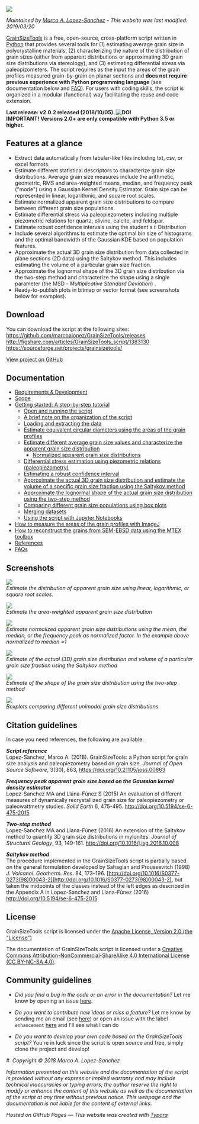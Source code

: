 ![](https://raw.githubusercontent.com/marcoalopez/GrainSizeTools/master/FIGURES/new_header.png)

*Maintained by [Marco A. Lopez-Sanchez](https://marcoalopez.github.io/) - This website was last modified: 2019/03/20*

[GrainSizeTools](https://doi.org/10.21105/joss.00863) is a free, open-source, cross-platform script written in [Python](https://www.python.org/) that provides several tools for (1) estimating average grain size in polycrystalline materials, (2) characterizing the nature of the distribution of grain sizes (either from apparent distributions or approximating 3D grain size distributions via stereology), and (3) estimating differential stress via paleopizometers. The script requires as the input the areas of the grain profiles measured grain-by-grain on planar sections and **does not require previous experience with Python programming language** (see documentation below and [FAQ](https://github.com/marcoalopez/GrainSizeTools/blob/master/DOCS/FAQ.md)). For users with coding skills, the script is organized in a modular (functional) way facilitating the reuse and code extension.

**Last release: v2.0.2 released (2018/10/05). ![DOI](http://joss.theoj.org/papers/10.21105/joss.00863/status.svg)  
IMPORTANT! Versions 2.0+ are only compatible with Python 3.5 or higher.** 


## Features at a glance

- Extract data automatically from tabular-like files including txt, csv, or excel formats.
- Estimate different statistical descriptors to characterize grain size distributions. Average grain size measures include the arithmetic, geometric, RMS and area-weighted means, median, and frequency peak ("mode") using a Gaussian Kernel Density Estimator. Grain size can be represented in linear, logarithmic, and square root scales.
- Estimate normalized apparent grain size distributions to compare between different grain size populations.
- Estimate differential stress via paleopiezometers including multiple piezometric relations for quartz, olivine, calcite, and feldspar.
- Estimate robust confidence intervals using the student's *t*-Distribution
- Include several algorithms to estimate the optimal bin size of histograms and the optimal bandwidth of the Gaussian KDE based on population features.
- Approximate the actual 3D grain size distribution from data collected in plane sections (2D data) using the Saltykov method. This includes estimating the volume of a particular grain size fraction.
- Approximate the lognormal shape of the 3D grain size distribution via the two-step method and characterize the shape using a single parameter (the MSD - *Multiplicative Standard Deviation*) .
- Ready-to-publish plots in bitmap or vector format (see screenshots below for examples).

## Download

You can download the script at the following sites:  
https://github.com/marcoalopez/GrainSizeTools/releases  
http://figshare.com/articles/GrainSizeTools_script/1383130  
https://sourceforge.net/projects/grainsizetools/

[View project on GitHub](https://github.com/marcoalopez/GrainSizeTools)

## Documentation

* [Requirements & Development](https://github.com/marcoalopez/GrainSizeTools/blob/master/DOCS/Requirements.md)
* [Scope](https://github.com/marcoalopez/GrainSizeTools/blob/master/DOCS/Scope.md)
* [Getting started: A step-by-step tutorial](https://github.com/marcoalopez/GrainSizeTools/blob/master/DOCS/brief_tutorial.md)
    - [Open and running the script](https://github.com/marcoalopez/GrainSizeTools/blob/master/DOCS/brief_tutorial.md#open-and-running-the-script)
    - [A brief note on the organization of the script](https://github.com/marcoalopez/GrainSizeTools/blob/master/DOCS/brief_tutorial.md#a-brief-note-on-the-organization-of-the-script)
    - [Loading and extracting the data](https://github.com/marcoalopez/GrainSizeTools/blob/master/DOCS/brief_tutorial.md#loading-and-extracting-the-data)
    - [Estimate equivalent circular diameters using the areas of the grain profiles](https://github.com/marcoalopez/GrainSizeTools/blob/master/DOCS/brief_tutorial.md#estimate-the-equivalent-circular-diameters-from-the-areas-of-the-grain-profiles)
    - [Estimate different average grain size values and characterize the apparent grain size distribution](https://github.com/marcoalopez/GrainSizeTools/blob/master/DOCS/brief_tutorial.md#estimate-different-average-grain-size-values-and-characterize-the-apparent-grain-size-distribution)
      - [Normalized apparent grain size distributions](https://github.com/marcoalopez/GrainSizeTools/blob/master/DOCS/brief_tutorial.md#normalized-apparent-grain-size-distributions)
    - [Differential stress estimation using piezometric relations (paleopiezometry)](https://github.com/marcoalopez/GrainSizeTools/blob/master/DOCS/brief_tutorial.md#differential-stress-estimation-using-piezometric-relations-paleopiezometry)
    - [Estimating a robust confidence interval](https://github.com/marcoalopez/GrainSizeTools/blob/master/DOCS/brief_tutorial.md#estimating-a-robust-confidence-interval)
    - [Approximate the actual 3D grain size distribution and estimate the volume of a specific grain size fraction using the Saltykov method](https://github.com/marcoalopez/GrainSizeTools/blob/master/DOCS/brief_tutorial.md#approximate-the-actual-3d-grain-size-distribution-and-estimate-the-volume-of-a-specific-grain-size-fraction-using-the-saltykov-method)
    - [Approximate the lognormal shape of the actual grain size distribution using the two-step method](https://github.com/marcoalopez/GrainSizeTools/blob/master/DOCS/brief_tutorial.md#approximate-the-lognormal-shape-of-the-actual-grain-size-distribution-using-the-two-step-method)
    - [Comparing different grain size populations using box plots](https://github.com/marcoalopez/GrainSizeTools/blob/master/DOCS/brief_tutorial.md#comparing-different-grain-size-populations-using-box-plots)
    - [Merging datasets](https://github.com/marcoalopez/GrainSizeTools/blob/master/DOCS/brief_tutorial.md#merging-datasets)
    - [Using the script with Jupyter Notebooks](https://github.com/marcoalopez/GrainSizeTools/blob/master/DOCS/brief_tutorial.md#using-the-script-with-jupyter-notebooks)
* [How to measure the areas of the grain profiles with ImageJ](https://github.com/marcoalopez/GrainSizeTools/blob/master/DOCS/imageJ_tutorial.md)
* [How to reconstruct the grains from SEM-EBSD data using the MTEX toolbox](https://github.com/marcoalopez/GrainSizeTools/blob/master/DOCS/ebsd_mtex_tutorial.md)
* [References](https://github.com/marcoalopez/GrainSizeTools/blob/master/DOCS/references.md)
* [FAQs](https://github.com/marcoalopez/GrainSizeTools/blob/master/DOCS/FAQ.md)

## Screenshots

![](https://github.com/marcoalopez/GrainSizeTools/blob/master/FIGURES/diff_scales_tre_web.png?raw=true)  
*Estimate the distribution of apparent grain size using linear, logarithmic, or square root scales.*

![](https://github.com/marcoalopez/GrainSizeTools/blob/master/FIGURES/area_weighted.png?raw=true)  
*Estimate the area-weighted apparent grain size distribution*

![](https://github.com/marcoalopez/GrainSizeTools/blob/master/FIGURES/norm_median.png?raw=true)  
*Estimate normalized apparent grain size distributions using the mean, the median, or the frequency peak as normalized factor. In the example above normalized to median =1*

![](https://github.com/marcoalopez/GrainSizeTools/blob/master/FIGURES/figure_2.png?raw=true)  
*Estimate of the actual (3D) grain size distribution and volume of a particular grain size fraction using the Saltykov method*

![](https://github.com/marcoalopez/GrainSizeTools/blob/master/FIGURES/2step.png?raw=true)   
*Estimate of the shape of the grain size distribution using the two-step method*

![](https://raw.githubusercontent.com/marcoalopez/GrainSizeTools/master/FIGURES/readme05.png)  
*Boxplots comparing different unimodal grain size distributions*

## Citation guidelines

In case you need references, the following are available:

***Script reference***   
Lopez-Sanchez, Marco A. (2018). GrainSizeTools: a Python script for grain size analysis and paleopiezometry based on grain size. *Journal of Open Source Software*, 3(30), 863, https://doi.org/10.21105/joss.00863

***Frequency peak apparent grain size based on the Gaussian kernel density estimator***  
Lopez-Sanchez MA and Llana-Fúnez S (2015) An evaluation of different measures of dynamically recrystallized grain size for paleopiezometry or paleowattmetry studies. *Solid Earth* 6, 475-495. http://doi.org/10.5194/se-6-475-2015

***Two-step method***  
Lopez-Sanchez MA and Llana-Fúnez (2016) An extension of the Saltykov method to quantify 3D grain size distributions in mylonites. *Journal of Structural Geology*, 93, 149-161. http://doi.org/10.1016/j.jsg.2016.10.008

***Saltykov method***  
The procedure implemented in the GrainSizeTools script is partially based on the general formulation developed by Sahagian and Proussevitch (1998) *J. Volcanol. Geotherm. Res.* 84, 173–196. [http://doi.org/10.1016/S0377-0273(98)00043-2](http://doi.org/10.1016/S0377-0273(98)00043-2), but taken the midpoints of the classes instead of the left edges as described in the Appendix A in Lopez-Sanchez and Llana-Fúnez (2016) http://doi.org/10.5194/se-6-475-2015

## License

GrainSizeTools script is licensed under the [Apache License, Version 2.0 (the "License")](http://www.apache.org/licenses/LICENSE-2.0)

The documentation of GrainSizeTools script is licensed under a [Creative Commons Attribution-NonCommercial-ShareAlike 4.0 International License (CC BY-NC-SA 4.0)](https://creativecommons.org/licenses/by-nc-sa/4.0/). 

## Community guidelines

- *Did you find a bug in the code or an error in the documentation?* Let me know by opening an issue [here](https://github.com/marcoalopez/GrainSizeTools/issues).

- *Do you want to contribute new ideas or miss a feature?* Let me know by sending me an email (see [here](https://github.com/marcoalopez )) or open an issue with the label ``enhancement`` [here](https://github.com/marcoalopez/GrainSizeTools/issues) and I'll see what I can do
- *Do you want to develop your own code based on the GrainSizeTools script?* You're in luck since the script is open source and free, simply clone the project and develop!

# 
*Copyright © 2018 Marco A. Lopez-Sanchez*  

*Information presented on this website and the documentation of the script is provided without any express or implied warranty and may include technical inaccuracies or typing errors; the author reserve the right to modify or enhance the content of this website as well as the documentation of the script at any time without previous notice. This webpage and the documentation is not liable for the content of external links.*  

*Hosted on GitHub Pages — This website was created with [Typora](https://typora.io/)*